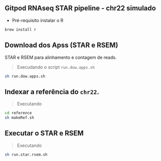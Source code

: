 ## Gitpod RNAseq STAR pipeline - chr22 simulado

* Pré-requisito instalar o R

```bash
brew install r
```

## Download dos Apss (STAR e RSEM)
STAR e RSEM para alinhamento e contagem de reads.

> Execudando o script `run.dow.apps.sh`
```bash
sh run.dow.apps.sh 
```
## Indexar a referência do `chr22`.

> Executando 
```bash
cd reference
sh makeRef.sh
```

## Executar o STAR e RSEM

> Executando 
```bash
sh run.star.rsem.sh
```

